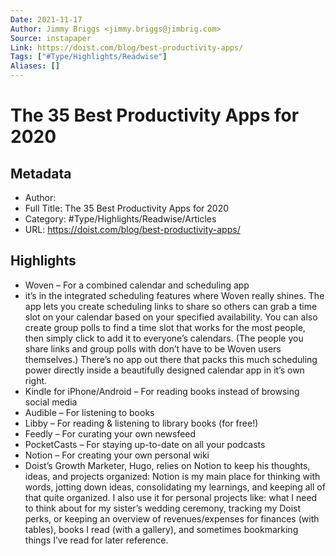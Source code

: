 ```yaml
---
Date: 2021-11-17
Author: Jimmy Briggs <jimmy.briggs@jimbrig.com>
Source: instapaper
Link: https://doist.com/blog/best-productivity-apps/
Tags: ["#Type/Highlights/Readwise"]
Aliases: []
---
```

# The 35 Best Productivity Apps for 2020

## Metadata
- Author: 
- Full Title: The 35 Best Productivity Apps for 2020
- Category: #Type/Highlights/Readwise/Articles
- URL: https://doist.com/blog/best-productivity-apps/

## Highlights
- Woven – For a combined calendar and scheduling app
- it’s in the integrated scheduling features where Woven really shines. The app lets you create scheduling links to share so others can grab a time slot on your calendar based on your specified availability. You can also create group polls to find a time slot that works for the most people, then simply click to add it to everyone’s calendars. (The people you share links and group polls with don’t have to be Woven users themselves.) There’s no app out there that packs this much scheduling power directly inside a beautifully designed calendar app in it’s own right.
- Kindle for iPhone/Android – For reading books instead of browsing social media
- Audible – For listening to books
- Libby – For reading & listening to library books (for free!)
- Feedly – For curating your own newsfeed
- PocketCasts – For staying up-to-date on all your podcasts
- Notion – For creating your own personal wiki
- Doist’s Growth Marketer, Hugo, relies on Notion to keep his thoughts, ideas, and projects organized:
  Notion is my main place for thinking with words, jotting down ideas, consolidating my learnings, and keeping all of that quite organized. I also use it for personal projects like: what I need to think about for my sister’s wedding ceremony, tracking my Doist perks, or keeping an overview of revenues/expenses for finances (with tables), books I read (with a gallery), and sometimes bookmarking things I’ve read for later reference.
